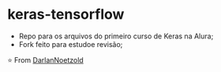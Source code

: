# keras-tensorflow
* Repo para os arquivos do primeiro curso de Keras na Alura;
* Fork feito para estudoe revisão;


⭐️ From [DarlanNoetzold](https://github.com/DarlanNoetzold)
